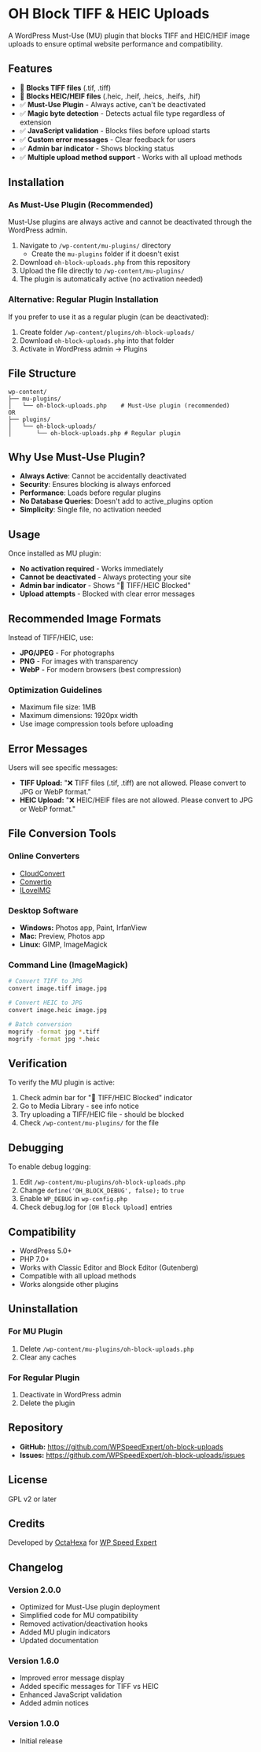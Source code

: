 # OH Block TIFF & HEIC Uploads

A WordPress Must-Use (MU) plugin that blocks TIFF and HEIC/HEIF image uploads to ensure optimal website performance and compatibility.

## Features

- 🚫 **Blocks TIFF files** (.tif, .tiff)
- 🚫 **Blocks HEIC/HEIF files** (.heic, .heif, .heics, .heifs, .hif)
- ✅ **Must-Use Plugin** - Always active, can't be deactivated
- ✅ **Magic byte detection** - Detects actual file type regardless of extension
- ✅ **JavaScript validation** - Blocks files before upload starts
- ✅ **Custom error messages** - Clear feedback for users
- ✅ **Admin bar indicator** - Shows blocking status
- ✅ **Multiple upload method support** - Works with all upload methods

## Installation

### As Must-Use Plugin (Recommended)

Must-Use plugins are always active and cannot be deactivated through the WordPress admin.

1. Navigate to `/wp-content/mu-plugins/` directory
   - Create the `mu-plugins` folder if it doesn't exist
2. Download `oh-block-uploads.php` from this repository
3. Upload the file directly to `/wp-content/mu-plugins/`
4. The plugin is automatically active (no activation needed)

### Alternative: Regular Plugin Installation

If you prefer to use it as a regular plugin (can be deactivated):

1. Create folder `/wp-content/plugins/oh-block-uploads/`
2. Download `oh-block-uploads.php` into that folder
3. Activate in WordPress admin → Plugins

## File Structure

```
wp-content/
├── mu-plugins/
│   └── oh-block-uploads.php    # Must-Use plugin (recommended)
OR
├── plugins/
│   └── oh-block-uploads/
│       └── oh-block-uploads.php # Regular plugin
```

## Why Use Must-Use Plugin?

- **Always Active**: Cannot be accidentally deactivated
- **Security**: Ensures blocking is always enforced
- **Performance**: Loads before regular plugins
- **No Database Queries**: Doesn't add to active_plugins option
- **Simplicity**: Single file, no activation needed

## Usage

Once installed as MU plugin:

- **No activation required** - Works immediately
- **Cannot be deactivated** - Always protecting your site
- **Admin bar indicator** - Shows "🚫 TIFF/HEIC Blocked"
- **Upload attempts** - Blocked with clear error messages

## Recommended Image Formats

Instead of TIFF/HEIC, use:

- **JPG/JPEG** - For photographs
- **PNG** - For images with transparency
- **WebP** - For modern browsers (best compression)

### Optimization Guidelines
- Maximum file size: 1MB
- Maximum dimensions: 1920px width
- Use image compression tools before uploading

## Error Messages

Users will see specific messages:

- **TIFF Upload:** "❌ TIFF files (.tif, .tiff) are not allowed. Please convert to JPG or WebP format."
- **HEIC Upload:** "❌ HEIC/HEIF files are not allowed. Please convert to JPG or WebP format."

## File Conversion Tools

### Online Converters
- [CloudConvert](https://cloudconvert.com)
- [Convertio](https://convertio.co)
- [ILoveIMG](https://www.iloveimg.com)

### Desktop Software
- **Windows:** Photos app, Paint, IrfanView
- **Mac:** Preview, Photos app
- **Linux:** GIMP, ImageMagick

### Command Line (ImageMagick)
```bash
# Convert TIFF to JPG
convert image.tiff image.jpg

# Convert HEIC to JPG
convert image.heic image.jpg

# Batch conversion
mogrify -format jpg *.tiff
mogrify -format jpg *.heic
```

## Verification

To verify the MU plugin is active:

1. Check admin bar for "🚫 TIFF/HEIC Blocked" indicator
2. Go to Media Library - see info notice
3. Try uploading a TIFF/HEIC file - should be blocked
4. Check `/wp-content/mu-plugins/` for the file

## Debugging

To enable debug logging:

1. Edit `/wp-content/mu-plugins/oh-block-uploads.php`
2. Change `define('OH_BLOCK_DEBUG', false);` to `true`
3. Enable `WP_DEBUG` in `wp-config.php`
4. Check debug.log for `[OH Block Upload]` entries

## Compatibility

- WordPress 5.0+
- PHP 7.0+
- Works with Classic Editor and Block Editor (Gutenberg)
- Compatible with all upload methods
- Works alongside other plugins

## Uninstallation

### For MU Plugin
1. Delete `/wp-content/mu-plugins/oh-block-uploads.php`
2. Clear any caches

### For Regular Plugin
1. Deactivate in WordPress admin
2. Delete the plugin

## Repository

- **GitHub:** https://github.com/WPSpeedExpert/oh-block-uploads
- **Issues:** https://github.com/WPSpeedExpert/oh-block-uploads/issues

## License

GPL v2 or later

## Credits

Developed by [OctaHexa](https://octahexa.com) for [WP Speed Expert](https://github.com/WPSpeedExpert)

## Changelog

### Version 2.0.0
- Optimized for Must-Use plugin deployment
- Simplified code for MU compatibility
- Removed activation/deactivation hooks
- Added MU plugin indicators
- Updated documentation

### Version 1.6.0
- Improved error message display
- Added specific messages for TIFF vs HEIC
- Enhanced JavaScript validation
- Added admin notices

### Version 1.0.0
- Initial release
